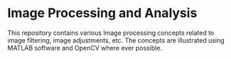 # Image Processing and Analysis

This repository contains various Image processing concepts related to image filtering, image adjustments, etc. The concepts are illustrated using MATLAB software and OpenCV where ever possible.
